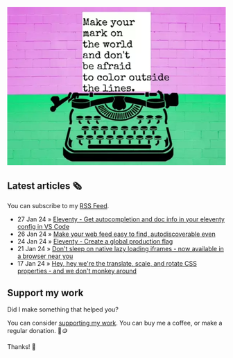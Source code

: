 ![animated image showing a typewriter typing out the following message: leave your mark on the world and dont be afraid to color outside of the lines. The word outside goes outside of the piece of paper](img/mark-on-the-world.webp)

## Latest articles 🗞️

You can subscribe to my [RSS Feed](https://www.roboleary.net/feed.xml).

<!-- BLOG:START -->
 - 27 Jan 24 » [Eleventy - Get autocompletion and doc info in your eleventy config in VS Code](https://www.roboleary.net/2024/01/27/eleventy-autocompletion.html)
 - 26 Jan 24 » [Make your web feed easy to find, autodiscoverable even](https://www.roboleary.net/2024/01/26/easy-discover-feed.html)
 - 24 Jan 24 » [Eleventy - Create a global production flag](https://www.roboleary.net/webdev/2024/01/24/eleventy-production-flag.html)
 - 21 Jan 24 » [Don&#39;t sleep on native lazy loading iframes - now available in a browser near you](https://www.roboleary.net/frontend/2024/01/21/lazy-load-iframes.html)
 - 17 Jan 24 » [Hey, hey we&#39;re the translate, scale, and rotate CSS properties - and we don&#39;t monkey around](https://www.roboleary.net/css/2024/01/17/translate-rotate-scale-properties.html)<!-- BLOG:END -->

## Support my work

Did I make something that helped you?

You can consider [supporting my work](https://ko-fi.com/roboleary). You can buy me a coffee, or make a regular donation. 🌈🪙

Thanks! 🙏
